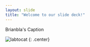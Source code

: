 ```yaml
---
layout: slide
title: "Welcome to our slide deck!"
---
```


Brianbla's Caption

![labtocat](https://octodex.github.com/images/labtocat.png)
{: .center}

